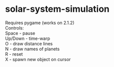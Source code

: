 # solar-system-simulation
Requires pygame (works on 2.1.2)  
Controls:  
Space - pause  
Up/Down - time-warp  
O - draw distance lines  
N - draw names of planets  
R - reset  
X - spawn new object on cursor  


